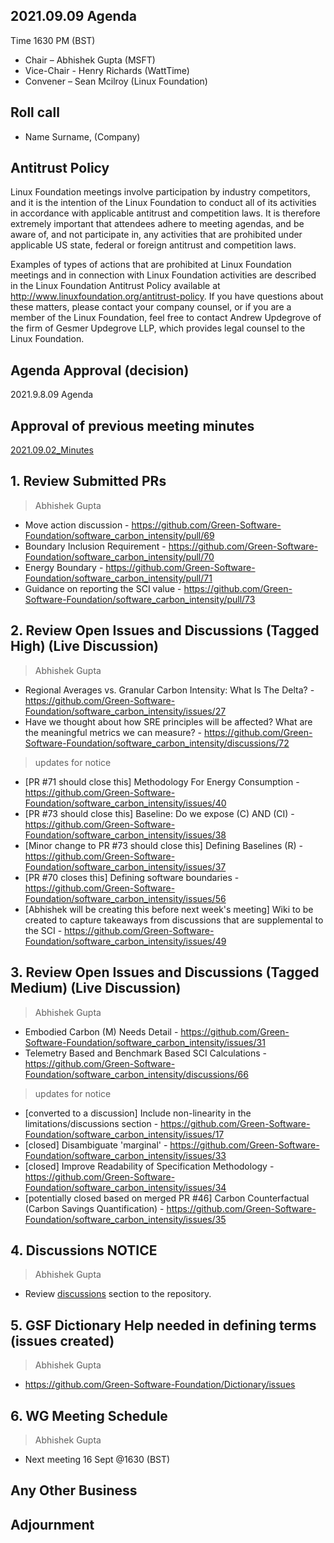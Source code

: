 ## 2021.09.09 Agenda
Time 1630 PM (BST)

- Chair – Abhishek Gupta (MSFT)
- Vice-Chair - Henry Richards (WattTime)
- Convener – Sean Mcilroy (Linux Foundation)
  
## Roll call
* Name Surname, (Company)  
  
## Antitrust Policy
Linux Foundation meetings involve participation by industry competitors, and it is the intention of the Linux Foundation to conduct 
all of its activities in accordance with applicable antitrust and competition laws. 
It is therefore extremely important that attendees adhere to meeting agendas, and be aware of, and not participate in, any activities 
that are prohibited under applicable US state, federal or foreign antitrust and competition laws.

Examples of types of actions that are prohibited at Linux Foundation meetings and in connection with Linux Foundation activities are 
described in the Linux Foundation Antitrust Policy available at http://www.linuxfoundation.org/antitrust-policy. 
If you have questions about these matters, please contact your company counsel, or if you are a member of the Linux Foundation, 
feel free to contact Andrew Updegrove of the firm of Gesmer Updegrove LLP, which provides legal counsel to the Linux Foundation.
  
## Agenda Approval (decision) 
2021.9.8.09 Agenda
  
## Approval of previous meeting minutes
[2021.09.02_Minutes](https://github.com/Green-Software-Foundation/standards_wg/blob/main/Agenda_Minutes/2021.09.02_minutes.md)

## 1. Review Submitted PRs
> Abhishek Gupta

- Move action discussion - https://github.com/Green-Software-Foundation/software_carbon_intensity/pull/69
- Boundary Inclusion Requirement - https://github.com/Green-Software-Foundation/software_carbon_intensity/pull/70
- Energy Boundary - https://github.com/Green-Software-Foundation/software_carbon_intensity/pull/71
- Guidance on reporting the SCI value - https://github.com/Green-Software-Foundation/software_carbon_intensity/pull/73

## 2. Review Open Issues and Discussions (Tagged High) (Live Discussion)
> Abhishek Gupta
- Regional Averages vs. Granular Carbon Intensity: What Is The Delta? - https://github.com/Green-Software-Foundation/software_carbon_intensity/issues/27
- Have we thought about how SRE principles will be affected? What are the meaningful metrics we can measure? - https://github.com/Green-Software-Foundation/software_carbon_intensity/discussions/72
> updates for notice
- [PR #71 should close this] Methodology For Energy Consumption - https://github.com/Green-Software-Foundation/software_carbon_intensity/issues/40
- [PR #73 should close this] Baseline: Do we expose (C) AND (CI) - https://github.com/Green-Software-Foundation/software_carbon_intensity/issues/38
- [Minor change to PR #73 should close this] Defining Baselines (R) - https://github.com/Green-Software-Foundation/software_carbon_intensity/issues/37
- [PR #70 closes this] Defining software boundaries - https://github.com/Green-Software-Foundation/software_carbon_intensity/issues/56
- [Abhishek will be creating this before next week's meeting] Wiki to be created to capture takeaways from discussions that are supplemental to the SCI - https://github.com/Green-Software-Foundation/software_carbon_intensity/issues/49

## 3. Review Open Issues and Discussions (Tagged Medium) (Live Discussion)
> Abhishek Gupta
- Embodied Carbon (M) Needs Detail - https://github.com/Green-Software-Foundation/software_carbon_intensity/issues/31
- Telemetry Based and Benchmark Based SCI Calculations - https://github.com/Green-Software-Foundation/software_carbon_intensity/discussions/66
> updates for notice
- [converted to a discussion] Include non-linearity in the limitations/discussions section - https://github.com/Green-Software-Foundation/software_carbon_intensity/issues/17
- [closed] Disambiguate 'marginal' - https://github.com/Green-Software-Foundation/software_carbon_intensity/issues/33
- [closed] Improve Readability of Specification Methodology - https://github.com/Green-Software-Foundation/software_carbon_intensity/issues/34
- [potentially closed based on merged PR #46] Carbon Counterfactual (Carbon Savings Quantification) - https://github.com/Green-Software-Foundation/software_carbon_intensity/issues/35

## 4. Discussions NOTICE
> Abhishek Gupta
- Review [discussions](https://github.com/Green-Software-Foundation/software_carbon_intensity/discussions) section to the repository. 


## 5. GSF Dictionary Help needed in defining terms (issues created)
> Abhishek Gupta
- https://github.com/Green-Software-Foundation/Dictionary/issues

## 6. WG Meeting Schedule
> Abhishek Gupta
- Next meeting 16 Sept @1630 (BST) 

## Any Other Business

## Adjournment
